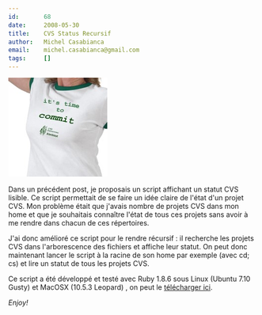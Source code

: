 ```yaml
---
id:       68
date:     2008-05-30
title:    CVS Status Recursif
author:   Michel Casabianca
email:    michel.casabianca@gmail.com
tags:     []
---
```


![](time-to-commit.png)

Dans un précédent post, je proposais un script affichant un statut CVS lisible. Ce script permettait de se faire un idée claire de l'état d'un projet CVS. Mon problème était que j'avais nombre de projets CVS dans mon home et que je souhaitais connaître l'état de tous ces projets sans avoir à me rendre dans chacun de ces répertoires.

J'ai donc amélioré ce script pour le rendre récursif : il recherche les projets CVS dans l'arborescence des fichiers et affiche leur statut. On peut donc maintenant lancer le script à la racine de son home par exemple (avec cd; cs) et lire un statut de tous les projets CVS.

Ce script a été développé et testé avec Ruby 1.8.6 sous Linux (Ubuntu 7.10 Gusty) et MacOSX (10.5.3 Leopard) , on peut le [télécharger ici](http://www.sweetohm.net/arc/cs-2008-06-18.zip).

*Enjoy!*

